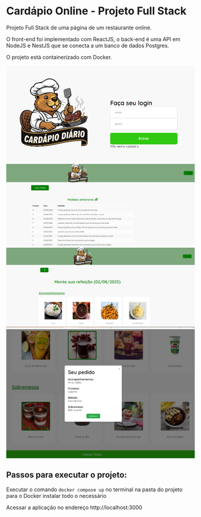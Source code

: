 # Cardápio Online - Projeto Full Stack

Projeto Full Stack de uma página de um restaurante online.

O front-end foi implementado com ReactJS, o back-end é uma API em NodeJS e NestJS que se conecta a um banco de dados Postgres.

O projeto está containerizado com Docker.

<img src="/front-end/public/prints_readme/tela1.png">
<img src="/front-end/public/prints_readme/tela2.png">
<img src="/front-end/public/prints_readme/tela3.png">
<img src="/front-end/public/prints_readme/tela5.png">


## Passos para executar o projeto:

Executar o comando `docker compose up` no terminal na pasta do projeto para o Docker instalar todo o necessário

Acessar a aplicação no endereço http://localhost:3000
